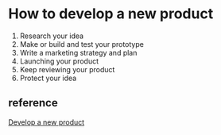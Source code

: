 # How to develop a new product


1. Research your idea
2. Make or build and test your prototype
3. Write a marketing strategy and plan
4. Launching your product
5. Keep reviewing your product
6. Protect your idea


## reference

[Develop a new product](https://business.gov.au/planning/new-businesses/develop-a-new-product)
